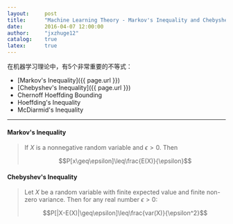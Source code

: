 ```yaml
---
layout:     post
title:      "Machine Learning Theory - Markov's Inequality and Chebyshev's Inequality"
date:       2016-04-07 12:00:00
author:     "jxzhuge12"
catalog:    true
latex:      true
---
```


在机器学习理论中，有5个非常重要的不等式：

* [Markov's Inequality]({{ page.url }})
* [Chebyshev's Inequality]({{ page.url }})
* Chernoff Hoeffding Bounding
* Hoeffding's Inequality
* McDiarmid's Inequality

---

#### Markov's Inequality

> If $X$ is a nonnegative random variable and $\epsilon>0$. Then
>
> $$P[x\geq\epsilon]\leq\frac{E(X)}{\epsilon}$$

#### Chebyshev's Inequality

> Let $X$ be a random variable with finite expected value and finite non-zero variance. Then for any real number $\epsilon>0$:
>
> $$P[|X-E(X)|\geq\epsilon]\leq\frac{var(X)}{\epsilon^2}$$